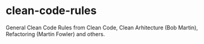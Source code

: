 # clean-code-rules
General Clean Code Rules from Clean Code, Clean Arhitecture (Bob Martin), Refactoring (Martin Fowler) and others.
